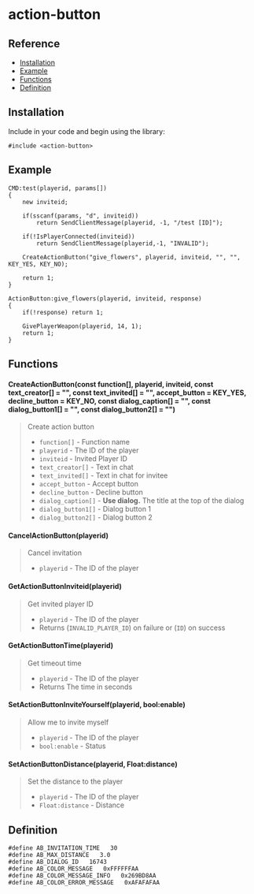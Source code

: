 # action-button


## Reference
* [Installation](https://github.com/Bren828/action-button#installation)
* [Example](https://github.com/Bren828/action-button#example)
* [Functions](https://github.com/Bren828/action-button#functions)
* [Definition](https://github.com/Bren828/action-button#definition)


## Installation

Include in your code and begin using the library:
```pawn
#include <action-button>
```

## Example
```pawn
CMD:test(playerid, params[])
{
    new inviteid;

    if(sscanf(params, "d", inviteid)) 
        return SendClientMessage(playerid, -1, "/test [ID]");

    if(!IsPlayerConnected(inviteid)) 
        return SendClientMessage(playerid,-1, "INVALID");

    CreateActionButton("give_flowers", playerid, inviteid, "", "", KEY_YES, KEY_NO);

    return 1;
}

ActionButton:give_flowers(playerid, inviteid, response)
{
    if(!response) return 1;

    GivePlayerWeapon(playerid, 14, 1);
    return 1;
}
```

## Functions

#### CreateActionButton(const function[], playerid, inviteid, const text_creator[] = "", const text_invited[] = "", accept_button = KEY_YES, decline_button = KEY_NO, const dialog_caption[] = "", const dialog_button1[] = "", const dialog_button2[] = "")
> Create action button
> * `function[]` - Function name
> * `playerid` - The ID of the player
> * `inviteid` - Invited Player ID
> * `text_creator[]` - Text in chat
> * `text_invited[]` - Text in chat for invitee
> * `accept_button` - Accept button
> * `decline_button` - Decline button
> * `dialog_caption[]` - **Use dialog.** The title at the top of the dialog
> * `dialog_button1[]` - Dialog button 1
> * `dialog_button2[]` - Dialog button 2

#### CancelActionButton(playerid)
> Cancel invitation
> * `playerid` - The ID of the player

#### GetActionButtonInviteid(playerid)
> Get invited player ID
> * `playerid` - The ID of the player
> * Returns (`INVALID_PLAYER_ID`) on failure or (`ID`) on success

#### GetActionButtonTime(playerid)
> Get timeout time
> * `playerid` - The ID of the player
> * Returns The time in seconds

#### SetActionButtonInviteYourself(playerid, bool:enable)
> Allow me to invite myself
> * `playerid` - The ID of the player
> * `bool:enable` - Status

#### SetActionButtonDistance(playerid, Float:distance)
> Set the distance to the player
> * `playerid` - The ID of the player
> * `Float:distance` - Distance


## Definition

```pawn
#define AB_INVITATION_TIME   30
#define AB_MAX_DISTANCE   3.0
#define AB_DIALOG_ID   16743		
#define AB_COLOR_MESSAGE   0xFFFFFFAA
#define AB_COLOR_MESSAGE_INFO   0x269BD8AA
#define AB_COLOR_ERROR_MESSAGE   0xAFAFAFAA

```
